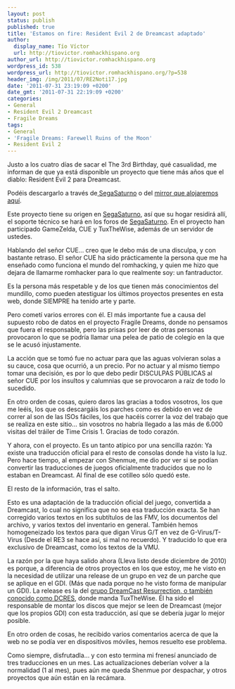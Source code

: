 ```yaml
---
layout: post
status: publish
published: true
title: 'Estamos on fire: Resident Evil 2 de Dreamcast adaptado'
author:
  display_name: Tío Víctor
  url: http://tiovictor.romhackhispano.org
author_url: http://tiovictor.romhackhispano.org
wordpress_id: 538
wordpress_url: http://tiovictor.romhackhispano.org/?p=538
header_img: /img/2011/07/RE2Noti17.jpg
date: '2011-07-31 23:19:09 +0200'
date_gmt: '2011-07-31 22:19:09 +0200'
categories:
- General
- Resident Evil 2 Dreamcast
- Fragile Dreams
tags:
- General
- 'Fragile Dreams: Farewell Ruins of the Moon'
- Resident Evil 2
---
```

Justo a los cuatro días de sacar el The 3rd Birthday, qué casualidad, me informan de que ya está disponible un proyecto que tiene más años que el diablo: Resident Evil 2 para Dreamcast.

Podéis descargarlo a través de<a href="http://www.segasaturno.com/portal/index.php?topic_id=5555" target="_blank"> SegaSaturno</a> o del <a href="http://tiovictor.romhackhispano.org/?page_id=259&amp;did=16">mirror que alojaremos aquí</a>.

Este proyecto tiene su origen en <a href="http://www.segasaturno.com/" target="_blank">SegaSaturno</a>, así que su hogar residirá allí, el soporte técnico se hará en los foros de <a href="http://www.segasaturno.com">SegaSaturno</a>. En el proyecto han participado GameZelda, CUE y TuxTheWise, además de un servidor de ustedes.

Hablando del señor CUE... creo que le debo más de una disculpa, y con bastante retraso. El señor CUE ha sido prácticamente la persona que me ha enseñado como funciona el mundo del romhacking, y quien me hizo que dejara de llamarme romhacker para lo que realmente soy: un fantraductor.

Es la persona más respetable y de los que tienen más conocimientos del mundillo, como pueden atestiguar los últimos proyectos presentes en esta web, donde SIEMPRE ha tenido arte y parte.

Pero cometí varios errores con él. El más importante fue a causa del supuesto robo de datos en el proyecto Fragile Dreams, donde no pensamos que fuera el responsable, pero las prisas por leer de otras personas provocaron lo que se podría llamar una pelea de patio de colegio en la que se le acusó injustamente.

La acción que se tomó fue no actuar para que las aguas volvieran solas a su cauce, cosa que ocurrió, a un precio. Por no actuar y al mismo tiempo tomar una decisión, es por lo que debo pedir DISCULPAS PÚBLICAS al señor CUE por los insultos y calumnias que se provocaron a raíz de todo lo sucedido.

En otro orden de cosas, quiero daros las gracias a todos vosotros, los que me leéis, los que os descargáis los parches como es debido en vez de correr al son de las ISOs fáciles, los que hacéis correr la voz del trabajo que se realiza en este sitio... sin vosotros no habría llegado a las más de 6.000 visitas del tráiler de Time Crisis 1. Gracias de todo corazón.

Y ahora, con el proyecto. Es un tanto atípico por una sencilla razón: Ya existe una traducción oficial para el resto de consolas donde ha visto la luz. Pero hace tiempo, al empezar con Shenmue, me dio por ver si se podían convertir las traducciones de juegos oficialmente traducidos que no lo estaban en Dreamcast. Al final de ese cotilleo sólo quedó este.

El resto de la información, tras el salto.

<!--more-->

Esto es una adaptación de la traducción oficial del juego, convertida a Dreamcast, lo cual no significa que no sea esa traducción exacta. Se han corregido varios textos en los subtítulos de las FMV, los documentos del archivo, y varios textos del inventario en general. También hemos homogeneizado los textos para que digan Virus G/T en vez de G-Virus/T-Virus (Desde el RE3 se hace así, si mal no recuerdo). Y traducido lo que era exclusivo de Dreamcast, como los textos de la VMU.

La razón por la que haya salido ahora (Lleva listo desde diciembre de 2010) es porque, a diferencia de otros proyectos en los que estoy, me he visto en la necesidad de utilizar una release de un grupo en vez de un parche que se aplique en el GDI. (Más que nada porque no he visto forma de manipular un GDI). La release es la del <a href="http://snesorama.us/board/blog.php?u=77118" target="_blank">grupo DreamCast Resurrection, o también conocido como DCRES</a>, donde manda TuxTheWise. Él ha sido el responsable de montar los discos que mejor se leen de Dreamcast (mejor que los propios GDI) con esta traducción, así que se debería jugar lo mejor posible.

En otro orden de cosas, he recibido varios comentarios acerca de que la web no se podía ver en dispositivos móviles, hemos resuelto ese problema.

Como siempre, disfrutadla... y con esto termina mi frenesí anunciado de tres traducciones en un mes. Las actualizaciones deberían volver a la normalidad (1 al mes), pues aún me queda Shenmue por despachar, y otros proyectos que aún están en la recámara.
